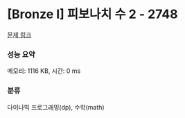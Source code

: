 # [Bronze I] 피보나치 수 2 - 2748 

[문제 링크](https://www.acmicpc.net/problem/2748) 

### 성능 요약

메모리: 1116 KB, 시간: 0 ms

### 분류

다이나믹 프로그래밍(dp), 수학(math)


